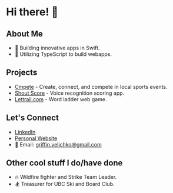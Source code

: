 # Hi there! 👋

## About Me
- 🚀 Building innovative apps in Swift.
- 🚀 Utilizing TypeScript to build webapps.

## Projects
- [Cmpete](https://cmpete.com) - Create, connect, and compete in local sports events.
- [Shout Score](https://gv1000.com/shoutscore) - Voice recognition scoring app.
- [Lettrail.com](https://www.lettrail.com/) - Word ladder web game.

## Let's Connect
- [LinkedIn](https://linkedin.com/in/gvelichko)
- [Personal Website](https://gv1000.com)
- 📧 Email: [griffin.velichko@gmail.com](mailto:griffin.velichko@gmail.com)

## Other cool stuff I do/have done
- 🔥 Wildfire fighter and Strike Team Leader.
- 🏂 Treasurer for UBC Ski and Board Club.
